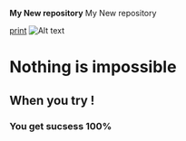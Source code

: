 **My New repository**
My New repository

[print](https://github.com/muhitmaruf/Infinite-maruf)
![Alt text](https://www.google.com/imgres?q=picture%20good&imgurl=https%3A%2F%2Fimages.unsplash.com%2Fphoto-1517960413843-0aee8e2b3285%3Ffm%3Djpg%26q%3D60%26w%3D3000%26ixlib%3Drb-4.1.0%26ixid%3DM3wxMjA3fDB8MHxzZWFyY2h8Mnx8ZmVlbCUyMGdvb2R8ZW58MHx8MHx8fDA%253D&imgrefurl=https%3A%2F%2Funsplash.com%2Fs%2Fphotos%2Ffeel-good&docid=HSWvp2TInYtKwM&tbnid=GVWKgIdV9bngOM&vet=12ahUKEwiK8ri63_OPAxUTyzgGHS6bJWcQM3oECBoQAA..i&w=3000&h=1938&hcb=2&ved=2ahUKEwiK8ri63_OPAxUTyzgGHS6bJWcQM3oECBoQAA)

# Nothing is impossible



## When you try !
### You get sucsess 100%